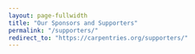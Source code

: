 ```yaml
---
layout: page-fullwidth
title: "Our Sponsors and Supporters"
permalink: "/supporters/"
redirect_to: "https://carpentries.org/supporters/"
---
```



